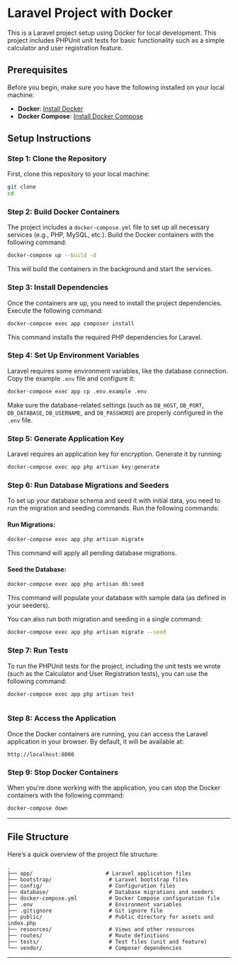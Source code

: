 # Laravel Project with Docker

This is a Laravel project setup using Docker for local development. This project includes PHPUnit unit tests for basic functionality such as a simple calculator and user registration feature.

## Prerequisites

Before you begin, make sure you have the following installed on your local machine:

- **Docker**: [Install Docker](https://www.docker.com/get-started)
- **Docker Compose**: [Install Docker Compose](https://docs.docker.com/compose/install/)

## Setup Instructions

### Step 1: Clone the Repository

First, clone this repository to your local machine:

```bash
git clone 
cd 
```

### Step 2: Build Docker Containers

The project includes a `docker-compose.yml` file to set up all necessary services (e.g., PHP, MySQL, etc.). Build the Docker containers with the following command:

```bash
docker-compose up --build -d
```

This will build the containers in the background and start the services.

### Step 3: Install Dependencies

Once the containers are up, you need to install the project dependencies. Execute the following command:

```bash
docker-compose exec app composer install
```

This command installs the required PHP dependencies for Laravel.

### Step 4: Set Up Environment Variables

Laravel requires some environment variables, like the database connection. Copy the example `.env` file and configure it:

```bash
docker-compose exec app cp .env.example .env
```

Make sure the database-related settings (such as `DB_HOST`, `DB_PORT`, `DB_DATABASE`, `DB_USERNAME`, and `DB_PASSWORD`) are properly configured in the `.env` file.

### Step 5: Generate Application Key

Laravel requires an application key for encryption. Generate it by running:

```bash
docker-compose exec app php artisan key:generate
```

### Step 6: Run Database Migrations and Seeders

To set up your database schema and seed it with initial data, you need to run the migration and seeding commands. Run the following commands:

#### Run Migrations:
```bash
docker-compose exec app php artisan migrate
```

This command will apply all pending database migrations.

#### Seed the Database:
```bash
docker-compose exec app php artisan db:seed
```

This command will populate your database with sample data (as defined in your seeders).

You can also run both migration and seeding in a single command:

```bash
docker-compose exec app php artisan migrate --seed
```

### Step 7: Run Tests

To run the PHPUnit tests for the project, including the unit tests we wrote (such as the Calculator and User Registration tests), you can use the following command:

```bash
docker-compose exec app php artisan test
```



```

```

### Step 8: Access the Application

Once the Docker containers are running, you can access the Laravel application in your browser. By default, it will be available at:

```
http://localhost:8000
```

### Step 9: Stop Docker Containers

When you're done working with the application, you can stop the Docker containers with the following command:

```bash
docker-compose down
```

---

## File Structure

Here’s a quick overview of the project file structure:

```
.
├── app/                       # Laravel application files
├── bootstrap/                  # Laravel bootstrap files
├── config/                     # Configuration files
├── database/                   # Database migrations and seeders
├── docker-compose.yml          # Docker Compose configuration file
├── .env                        # Environment variables
├── .gitignore                  # Git ignore file
├── public/                     # Public directory for assets and index.php
├── resources/                  # Views and other resources
├── routes/                     # Route definitions
├── tests/                      # Test files (unit and feature)
└── vendor/                     # Composer dependencies
```

---
